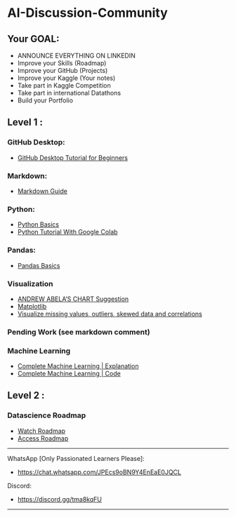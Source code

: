 # AI-Discussion-Community

## Your GOAL: 
* ANNOUNCE EVERYTHING ON LINKEDIN
* Improve your Skills (Roadmap)
* Improve your GitHub (Projects)
* Improve your Kaggle (Your notes)
* Take part in Kaggle Competition
* Take part in international Datathons
* Build your Portfolio

## Level 1 :

### GitHub Desktop:
* [GitHub Desktop Tutorial for Beginners](https://www.youtube.com/watch?v=MaqVvXv6zrU&t=15s&ab_channel=CameronMcKenzie)

### Markdown: 
* [Markdown Guide](https://colab.research.google.com/notebooks/markdown_guide.ipynb)

### Python: 
* [Python Basics](https://github.com/osamatech786/AI-Discussion-Community/blob/main/resource/1%20Python_basics.ipynb)
* [Python Tutorial With Google Colab](https://notebook.community/cs231n/cs231n.github.io/python-colab)

### Pandas: 
* [Pandas Basics](https://github.com/osamatech786/AI-Discussion-Community/blob/main/resource/2%20Pandas_basics.ipynb)

### Visualization

* [ANDREW ABELA’S CHART Suggestion](https://datavizblog.com/2013/04/29/andrew-abelas-chart-chooser/)
* [Matplotlib](https://www.kaggle.com/code/berkayalan/matplotlib-a-complete-data-visualization-guide)
* [Visualize missing values, outliers, skewed data and correlations](https://www.kaggle.com/code/jkanthony/data-exploration-and-visualization-guide-part-1)

### Pending Work (see markdown comment)
<!-- 
Data preprocessing
   Basic data type, dattime, 
   Duplicate
   Outliers (omar)
   Null (omar)
data analysis 
Feature extraction
Feature selection
 -->

### Machine Learning
* [Complete Machine Learning | Explanation](https://www.youtube.com/playlist?list=PLeo1K3hjS3uvCeTYTeyfe0-rN5r8zn9rw)
* [Complete Machine Learning | Code](https://github.com/codebasics/py/tree/master/ML)

## Level 2 :

### Datascience Roadmap
* [Watch Roadmap](https://www.youtube.com/watch?v=eaFaD_IBYW4)
* [Access Roadmap](https://github.com/osamatech786/AI-Discussion-Community/blob/main/resource/ds_roadmap.pdf)



-------------
WhatsApp [Only Passionated Learners Please]:  
- https://chat.whatsapp.com/JPEcs9oBN9Y4EnEaE0JQCL

Discord:
- https://discord.gg/tma8kqFU

<!-- YouTube :  
- https://www.youtube.com/@aidiscussioncommunity -->
-------------

